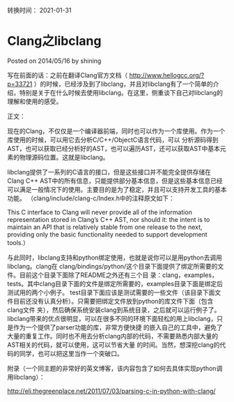 转换时间： 2021-01-31

# Clang之libclang
Posted on 2014/05/16 by shining	

写在前面的话：之前在翻译Clang官方文档（ http://www.hellogcc.org/?p=33721 ）的时候，已经涉及到了libclang，并且对libclang有了一个简单的介绍，特别是关于在什么时候去使用libclang。在这里，侧重谈下自己对libclang的理解和使用的感受。

正文：

现在的Clang，不仅仅是一个编译器前端，同时也可以作为一个库使用。作为一个库使用的时候，可以用它去分析C/C++/ObjectC语言代码，可以 分析源码得到AST，也可以获取已经分析好的AST，也可以遍历AST，还可以获取AST中基本元素的物理源码位置。这就是libclang。

libclang提供了一系列的C语言的接口，但是这些接口并不能完全提供存储在Clang C++ AST中的所有信息，只能提供部分基本信息，但是这些基本信息已经可以满足一般情况下的使用。主要目的是为了稳定，并且可以支持开发工具的基本功能。 （clang/include/clang-c/Index.h中的注释原文如下：

This C interface to Clang will never provide all of the information representation stored in Clang’s C++ AST, nor should it: the intent is to maintain an API that is relatively stable from one release to the next, providing only the basic functionality needed to support development tools.）

与此同时，libclang支持和python绑定使用，也就是说你可以是用python去调用libclang。clang在 clang/bindings/python/这个目录下面提供了绑定所需要的文件。目前这个目录下面除了README之外还有三个目 录：clang，examples，tests。其中clang目录下面的文件是绑定所需要的，examples目录下面是绑定后测试用的两个小例子。 test目录下面应该是测试需要的一些文件（该目录下面文件目前还没有认真分析）。只需要把绑定文件放到python的库文件下面（包含clang文件 夹），然后确保系统安装clang到系统目录，之后就可以运行例子了。
libclang带来的优点很明显，可以在很多不同的环境下面轻松的用上libclang，只是作为一个提供了parser功能的库，非常方便快捷 的嵌入自己的工具中，避免了大量的重复工作。同时也不用去分析clang内部的代码，不需要熟悉内部大量的AST相关的代码，就可以使用，这可以节省大量 的时间。当然，想深挖clang的代码的同学，也可以把这里当作一个突破口。

附录（一个同主题的非常好的英文博客，该内容包含了如何去具体实现python调用libclang）：

http://eli.thegreenplace.net/2011/07/03/parsing-c-in-python-with-clang/
